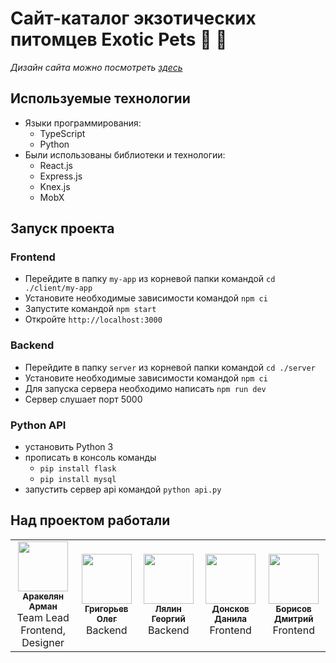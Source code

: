# Сайт-каталог экзотических питомцев Exotic Pets 🦊 🦎

*Дизайн сайта можно посмотреть [здесь](https://www.figma.com/file/ihk2kBOj9E9aDDkPCWwMn5/%D0%A8%D0%B0%D0%B1%D0%BB%D0%BE%D0%BD?type=design&node-id=0-1&t=41L7Hn8rP4ZdgxG0-0)*

## Используемые технологии
- Языки программирования:
    - TypeScript
    - Python
- Были использованы библиотеки и технологии:
    - React.js
    - Express.js
    - Knex.js
    - MobX

## Запуск проекта

### Frontend
- Перейдите в папку `my-app` из корневой папки командой `cd ./client/my-app`
- Установите необходимые зависимости командой `npm ci`
- Запустите командой `npm start`
- Откройте `http://localhost:3000`

### Backend
- Перейдите в папку `server` из корневой папки командой `cd ./server`
- Установите необходимые зависимости командой `npm ci`
- Для запуска сервера необходимо написать `npm run dev`
- Сервер слушает порт 5000

### Python API
- установить Python 3
- прописать в консоль команды
    - `pip install flask`
    - `pip install mysql`
- запустить сервер api командой `python api.py`

## Над проектом работали
<table>
<tr>
 <td align="center">
<a href="https://github.com/FlawlezFox">
<img src="https://avatars.githubusercontent.com/u/91790482?v=4" width="80" height="80" alt=""/><br />
<sub><b>Аракелян Арман</b></sub>
</a><br />
<span>Team Lead</span> <br />
<span>Frontend, Designer</span> 
</td>
<td align="center">
<a href="https://github.com/imConfused3684">
<img src="https://avatars.githubusercontent.com/u/58965035?v=4м" width="80" height="80" alt=""/><br />
<sub><b>Григорьев Олег</b></sub>
</a><br />
<span>Backend</span>
</td>
<td align="center">
<a href="https://github.com/cre3k">
<img src="https://avatars.githubusercontent.com/u/111140936?v=4" width="80" height="80" alt=""/><br />
<sub><b>Лялин Георгий</b></sub>
</a><br />
<span>Backend</span>
<td align="center">
<a href="https://github.com/DonskovDV">
<img src="https://avatars.githubusercontent.com/u/78614029?v=4" width="80" height="80" alt=""/><br />
<sub><b>Донсков Данила</b></sub>
</a><br />
<span>Frontend</span>
<td align="center">
<a href="https://github.com/DyeMeat">
<img src="https://avatars.githubusercontent.com/u/125212749?v=4" width="80" height="80" alt=""/><br />
<sub><b>Борисов Дмитрий</b></sub>
</a><br />
<span>Frontend</span>
</td>
</td>
</tr>
</table>